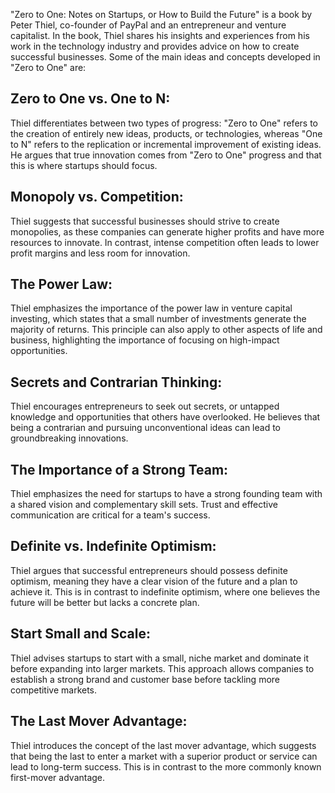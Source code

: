 "Zero to One: Notes on Startups, or How to Build the Future" is a book by Peter Thiel, co-founder of PayPal and an entrepreneur and venture capitalist. In the book, Thiel shares his insights and experiences from his work in the technology industry and provides advice on how to create successful businesses. Some of the main ideas and concepts developed in "Zero to One" are:

##  Zero to One vs. One to N: 

Thiel differentiates between two types of progress: "Zero to One" refers to the creation of entirely new ideas, products, or technologies, whereas "One to N" refers to the replication or incremental improvement of existing ideas. He argues that true innovation comes from "Zero to One" progress and that this is where startups should focus.

##  Monopoly vs. Competition:

Thiel suggests that successful businesses should strive to create monopolies, as these companies can generate higher profits and have more resources to innovate. In contrast, intense competition often leads to lower profit margins and less room for innovation.

##  The Power Law:

Thiel emphasizes the importance of the power law in venture capital investing, which states that a small number of investments generate the majority of returns. This principle can also apply to other aspects of life and business, highlighting the importance of focusing on high-impact opportunities.

## Secrets and Contrarian Thinking:

Thiel encourages entrepreneurs to seek out secrets, or untapped knowledge and opportunities that others have overlooked. He believes that being a contrarian and pursuing unconventional ideas can lead to groundbreaking innovations.

## The Importance of a Strong Team:

Thiel emphasizes the need for startups to have a strong founding team with a shared vision and complementary skill sets. Trust and effective communication are critical for a team's success.

## Definite vs. Indefinite Optimism: 

Thiel argues that successful entrepreneurs should possess definite optimism, meaning they have a clear vision of the future and a plan to achieve it. This is in contrast to indefinite optimism, where one believes the future will be better but lacks a concrete plan.

## Start Small and Scale: 

Thiel advises startups to start with a small, niche market and dominate it before expanding into larger markets. This approach allows companies to establish a strong brand and customer base before tackling more competitive markets.

## The Last Mover Advantage:

Thiel introduces the concept of the last mover advantage, which suggests that being the last to enter a market with a superior product or service can lead to long-term success. This is in contrast to the more commonly known first-mover advantage.